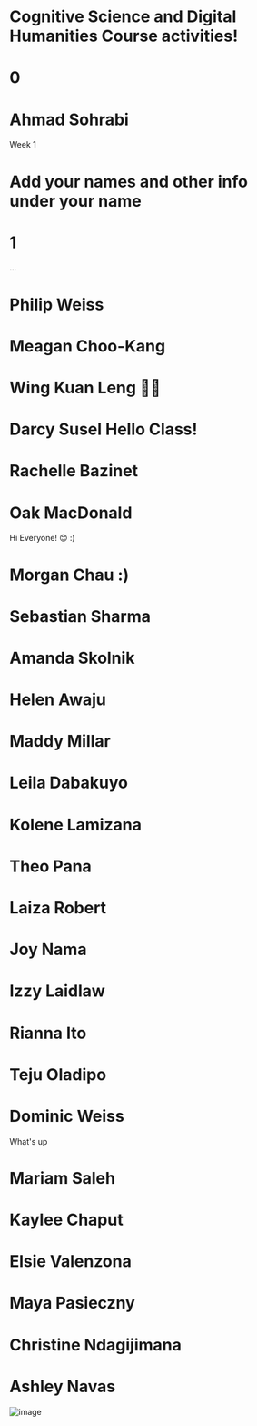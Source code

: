 # Cognitive Science and Digital Humanities Course activities!
# 0
# Ahmad Sohrabi
Week 1
# Add your names and other info under your name
# 1
...
# Philip Weiss
# Meagan Choo-Kang
# Wing Kuan Leng :cherry_blossom::blush:
# Darcy Susel    Hello Class! 
# Rachelle Bazinet
# Oak MacDonald 
Hi Everyone! 😊 :)
# Morgan Chau :)
# Sebastian Sharma 
# Amanda Skolnik
# Helen Awaju
# Maddy Millar
# Leila Dabakuyo
# Kolene Lamizana
# Theo Pana
# Laiza Robert
# Joy Nama
# Izzy Laidlaw
# Rianna Ito
# Teju Oladipo
# Dominic Weiss
What's up
# Mariam Saleh
# Kaylee Chaput
# Elsie Valenzona
# Maya Pasieczny
# Christine Ndagijimana
# Ashley Navas

![image](https://github.com/cogscidighum/3704A/assets/113813516/f25ebac4-dd1d-4f7a-8ab9-ae313acfd336)
